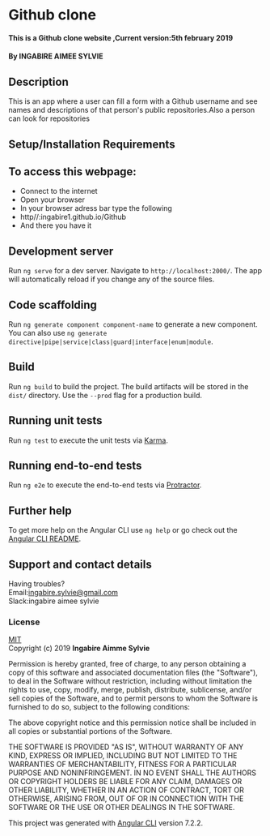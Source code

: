 # Github clone

#### This is a Github clone website ,Current version:5th february 2019

#### By **INGABIRE AIMEE SYLVIE**

## Description

This is an app where a user can fill a form with a Github username and see names and descriptions of that person's public repositories.Also a person can look for repositories

## Setup/Installation Requirements

## To access this webpage:

- Connect to the internet
- Open your browser
- In your browser adress bar type the following
- http//:ingabire1.github.io/Github
- And there you have it

## Development server

Run `ng serve` for a dev server. Navigate to `http://localhost:2000/`. The app will automatically reload if you change any of the source files.

## Code scaffolding

Run `ng generate component component-name` to generate a new component. You can also use `ng generate directive|pipe|service|class|guard|interface|enum|module`.

## Build

Run `ng build` to build the project. The build artifacts will be stored in the `dist/` directory. Use the `--prod` flag for a production build.

## Running unit tests

Run `ng test` to execute the unit tests via [Karma](https://karma-runner.github.io).

## Running end-to-end tests

Run `ng e2e` to execute the end-to-end tests via [Protractor](http://www.protractortest.org/).

## Further help

To get more help on the Angular CLI use `ng help` or go check out the [Angular CLI README](https://github.com/angular/angular-cli/blob/master/README.md).

## Support and contact details

Having troubles?<br>
Email:ingabire.sylvie@gmail.com<br>
Slack:ingabire aimee sylvie

### License

[MIT](https://choosealicense.com/licenses/mit/)<br>
Copyright (c) 2019 **Ingabire Aimme Sylvie** <br>

Permission is hereby granted, free of charge, to any person obtaining a copy
of this software and associated documentation files (the "Software"), to deal
in the Software without restriction, including without limitation the rights
to use, copy, modify, merge, publish, distribute, sublicense, and/or sell
copies of the Software, and to permit persons to whom the Software is
furnished to do so, subject to the following conditions:

The above copyright notice and this permission notice shall be included in all
copies or substantial portions of the Software.

THE SOFTWARE IS PROVIDED "AS IS", WITHOUT WARRANTY OF ANY KIND, EXPRESS OR
IMPLIED, INCLUDING BUT NOT LIMITED TO THE WARRANTIES OF MERCHANTABILITY,
FITNESS FOR A PARTICULAR PURPOSE AND NONINFRINGEMENT. IN NO EVENT SHALL THE
AUTHORS OR COPYRIGHT HOLDERS BE LIABLE FOR ANY CLAIM, DAMAGES OR OTHER
LIABILITY, WHETHER IN AN ACTION OF CONTRACT, TORT OR OTHERWISE, ARISING FROM,
OUT OF OR IN CONNECTION WITH THE SOFTWARE OR THE USE OR OTHER DEALINGS IN THE
SOFTWARE.

This project was generated with [Angular CLI](https://github.com/angular/angular-cli) version 7.2.2.
